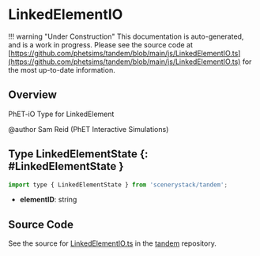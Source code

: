 # LinkedElementIO

!!! warning "Under Construction"
    This documentation is auto-generated, and is a work in progress. Please see the source code at
    [https://github.com/phetsims/tandem/blob/main/js/LinkedElementIO.ts](https://github.com/phetsims/tandem/blob/main/js/LinkedElementIO.ts) for the most up-to-date information.

## Overview

PhET-iO Type for LinkedElement

@author Sam Reid (PhET Interactive Simulations)

## Type LinkedElementState {: #LinkedElementState }


```js
import type { LinkedElementState } from 'scenerystack/tandem';
```


- **elementID**: <span style="color: hsla(calc(var(--md-hue) + 180deg),80%,40%,1);">string</span>




## Source Code

See the source for [LinkedElementIO.ts](https://github.com/phetsims/tandem/blob/main/js/LinkedElementIO.ts) in the [tandem](https://github.com/phetsims/tandem) repository.
